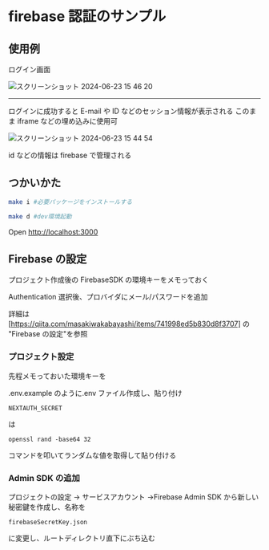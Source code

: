 # firebase 認証のサンプル

## 使用例

ログイン画面

![スクリーンショット 2024-06-23 15 46 20](https://github.com/ABfry/firebase-auth-sample/assets/88941921/9b8d390f-6e44-48d1-853a-bb15d54ce559)

---

ログインに成功すると E-mail や ID などのセッション情報が表示される
このまま iframe などの埋め込みに使用可

![スクリーンショット 2024-06-23 15 44 54](https://github.com/ABfry/firebase-auth-sample/assets/88941921/6e0e8255-946d-4b49-82b4-4c6d57c757a1)


id などの情報は firebase で管理される

## つかいかた

```bash
make i #必要パッケージをインストールする

make d #dev環境起動
```

Open [http://localhost:3000](http://localhost:3000)

## Firebase の設定

プロジェクト作成後の FirebaseSDK の環境キーをメモっておく

Authentication 選択後、プロバイダにメール/パスワードを追加

詳細は
[https://qiita.com/masakiwakabayashi/items/741998ed5b830d8f3707]
の "Firebase の設定"を参照

### プロジェクト設定

先程メモっておいた環境キーを

.env.example のように.env ファイル作成し、貼り付け

```
NEXTAUTH_SECRET
```

は

```
openssl rand -base64 32
```

コマンドを叩いてランダムな値を取得して貼り付ける

### Admin SDK の追加

プロジェクトの設定 → サービスアカウント →Firebase Admin SDK
から新しい秘密鍵を作成し、名称を

```
firebaseSecretKey.json
```

に変更し、ルートディレクトリ直下にぶち込む
